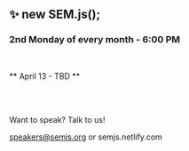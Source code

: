 ## ✨ new SEM.js();
### 2nd Monday of every month - 6:00 PM
<br/>

** April 13 - TBD **

<br/>
<br/>

Want to speak? Talk to us!

speakers@semjs.org or semjs.netlify.com

